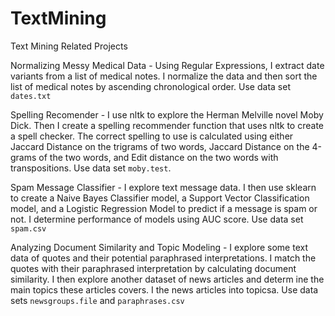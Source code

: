 # TextMining
Text Mining Related Projects

Normalizing Messy Medical Data - Using Regular Expressions, I extract date variants from a list of medical notes. I normalize the data and then sort the list of medical notes by ascending chronological order. Use data set `dates.txt`

Spelling Recomender - I use nltk to explore the Herman Melville novel Moby Dick. Then I create a spelling recommender function that uses nltk to create a spell checker. The correct spelling to use is calculated using either Jaccard Distance on the trigrams of two words, Jaccard Distance on the 4-grams of the two words, and Edit distance on the two words with transpositions. Use data set `moby.test`.

Spam Message Classifier - I explore text message data. I then use sklearn to create a Naive Bayes Classifier model, a Support Vector Classification model, and a Logistic Regression Model to predict if a message is spam or not. I determine performance of models using AUC score. Use data set `spam.csv`

Analyzing Document Similarity and Topic Modeling - I explore some text data of quotes and their potential paraphrased interpretations. I match the quotes with their paraphrased interpretation by calculating document similarity. I then explore another dataset of news articles and determ ine the main topics these articles covers. I the news articles into topicsa. Use data sets `newsgroups.file` and `paraphrases.csv`
